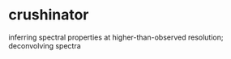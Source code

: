 crushinator
===========

inferring spectral properties at higher-than-observed resolution; deconvolving spectra
